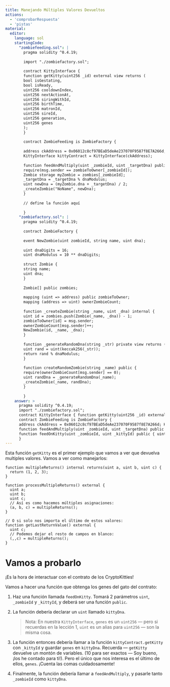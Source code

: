 ```yaml
---
title: Manejando Múltiples Valores Devueltos
actions:
  - 'comprobarRespuesta'
  - 'pistas'
material:
  editor:
    language: sol
    startingCode:
      "zombiefeeding.sol": |
        pragma solidity ^0.4.19;
        
        import "./zombiefactory.sol";
        
        contract KittyInterface {
        function getKitty(uint256 _id) external view returns (
        bool isGestating,
        bool isReady,
        uint256 cooldownIndex,
        uint256 nextActionAt,
        uint256 siringWithId,
        uint256 birthTime,
        uint256 matronId,
        uint256 sireId,
        uint256 generation,
        uint256 genes
        );
        }
        
        contract ZombieFeeding is ZombieFactory {
        
        address ckAddress = 0x06012c8cf97BEaD5deAe237070F9587f8E7A266d;
        KittyInterface kittyContract = KittyInterface(ckAddress);
        
        function feedAndMultiply(uint _zombieId, uint _targetDna) public {
        require(msg.sender == zombieToOwner[_zombieId]);
        Zombie storage myZombie = zombies[_zombieId];
        _targetDna = _targetDna % dnaModulus;
        uint newDna = (myZombie.dna + _targetDna) / 2;
        _createZombie("NoName", newDna);
        }
        
        // define la función aquí
        
        }
      "zombiefactory.sol": |
        pragma solidity ^0.4.19;
        
        contract ZombieFactory {
        
        event NewZombie(uint zombieId, string name, uint dna);
        
        uint dnaDigits = 16;
        uint dnaModulus = 10 ** dnaDigits;
        
        struct Zombie {
        string name;
        uint dna;
        }
        
        Zombie[] public zombies;
        
        mapping (uint => address) public zombieToOwner;
        mapping (address => uint) ownerZombieCount;
        
        function _createZombie(string _name, uint _dna) internal {
        uint id = zombies.push(Zombie(_name, _dna)) - 1;
        zombieToOwner[id] = msg.sender;
        ownerZombieCount[msg.sender]++;
        NewZombie(id, _name, _dna);
        }
        
        function _generateRandomDna(string _str) private view returns (uint) {
        uint rand = uint(keccak256(_str));
        return rand % dnaModulus;
        }
        
        function createRandomZombie(string _name) public {
        require(ownerZombieCount[msg.sender] == 0);
        uint randDna = _generateRandomDna(_name);
        _createZombie(_name, randDna);
        }
        
        }
    answer: >
      pragma solidity ^0.4.19;
      import "./zombiefactory.sol";
      contract KittyInterface { function getKitty(uint256 _id) external view returns ( bool isGestating, bool isReady, uint256 cooldownIndex, uint256 nextActionAt, uint256 siringWithId, uint256 birthTime, uint256 matronId, uint256 sireId, uint256 generation, uint256 genes ); }
      contract ZombieFeeding is ZombieFactory {
      address ckAddress = 0x06012c8cf97BEaD5deAe237070F9587f8E7A266d; KittyInterface kittyContract = KittyInterface(ckAddress);
      function feedAndMultiply(uint _zombieId, uint _targetDna) public { require(msg.sender == zombieToOwner[_zombieId]); Zombie storage myZombie = zombies[_zombieId]; _targetDna = _targetDna % dnaModulus; uint newDna = (myZombie.dna + _targetDna) / 2; _createZombie("NoName", newDna); }
      function feedOnKitty(uint _zombieId, uint _kittyId) public { uint kittyDna; (,,,,,,,,,kittyDna) = kittyContract.getKitty(_kittyId); feedAndMultiply(_zombieId, kittyDna); }
      }
---
```

Esta función `getKitty` es el primer ejemplo que vamos a ver que devuelva multiples valores. Vamos a ver como manejarlos:

    function multipleReturns() internal returns(uint a, uint b, uint c) {
      return (1, 2, 3);
    }
    
    function processMultipleReturns() external {
      uint a;
      uint b;
      uint c;
      // Así es como hacemos múltiples asignaciones:
      (a, b, c) = multipleReturns();
    }
    
    // O si solo nos importa el último de estos valores:
    function getLastReturnValue() external {
      uint c;
      // Podemos dejar el resto de campos en blanco:
      (,,c) = multipleReturns();
    }
    

# Vamos a probarlo

¡Es la hora de interactuar con el contrato de los CryptoKitties!

Vamos a hacer una función que obtenga los genes del gato del contrato:

1. Haz una función llamada `feedOnKitty`. Tomará 2 parámetros `uint`, `_zombieId` y `_kittyId`, y deberá ser una función `public`.

2. La función debería declarar un `uint` llamado `kittyDna`.
    
    > Nota: En nuestra `KittyInterface`, `genes` es un `uint256` — pero si recuerdas en la lección 1, `uint` es un alias para `uint256` — son la misma cosa.

3. La función entonces debería llamar a la función `kittyContract.getKitty` con `_kittyId` y guardar `genes` en `kittyDna`. Recuerda — `getKitty` devuelve un montón de variables. (10 para ser exactos — Soy bueno, ¡los he contado para ti!). Pero el único que nos interesa es el último de ellos, `genes`. ¡Cuenta las comas cuidadosamente!

4. Finalmente, la función debería llamar a `feedAndMultiply`, y pasarle tanto `_zombieId` como `kittyDna`.